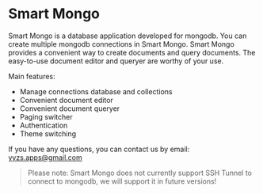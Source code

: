# Smart Mongo

Smart Mongo is a database application developed for mongodb. You can create multiple mongodb connections in Smart Mongo.
Smart Mongo provides a convenient way to create documents and query documents. The easy-to-use document editor and queryer are worthy of your use.

Main features:
- Manage connections database and collections
- Convenient document editor
- Convenient document queryer
- Paging switcher
- Authentication
- Theme switching

If you have any questions, you can contact us by email: yyzs.apps@gmail.com

> Please note: Smart Mongo does not currently support SSH Tunnel to connect to mongodb, we will support it in future versions!
